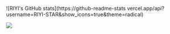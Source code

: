 ![RIYI's GitHub stats](https://github-readme-stats
vercel.app/api?username=RIYI-STAR&show_icons=true&theme=radical)

<img src="img/bg.gif">

